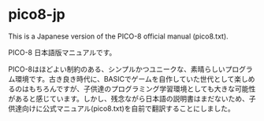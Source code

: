# pico8-jp

This is a Japanese version of the PICO-8 official manual (pico8.txt).

PICO-8 日本語版マニュアルです。

PICO-8はほどよい制約のある、シンプルかつユニークな、素晴らしいプログラム環境です。古き良き時代に、BASICでゲームを自作していた世代として楽しめるのはもちろんですが、子供達のプログラミング学習環境としても大きな可能性があると感じています。しかし、残念ながら日本語の説明書はまだないため、子供達向けに公式マニュアル(pico8.txt)を自前で翻訳することにしました。
